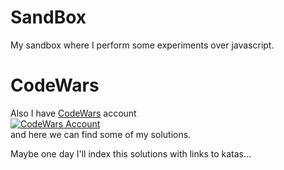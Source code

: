 # SandBox  
My sandbox where I perform some experiments over javascript.  
# CodeWars  
Also I have [CodeWars](https://www.codewars.com/) account  
[![CodeWars Account](https://www.codewars.com/users/Jaood96/badges/small)](https://www.codewars.com/users/Jaood96)  
and here we can find some of my solutions.  

Maybe one day I'll index this solutions with links to katas...
